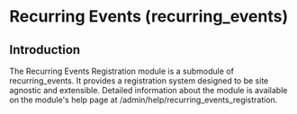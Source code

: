 Recurring Events (recurring_events)
============

## Introduction
The Recurring Events Registration module is a submodule of recurring_events. It
provides a registration system designed to be site agnostic and extensible.
Detailed information about the module is available on the module's help page at
/admin/help/recurring_events_registration.
